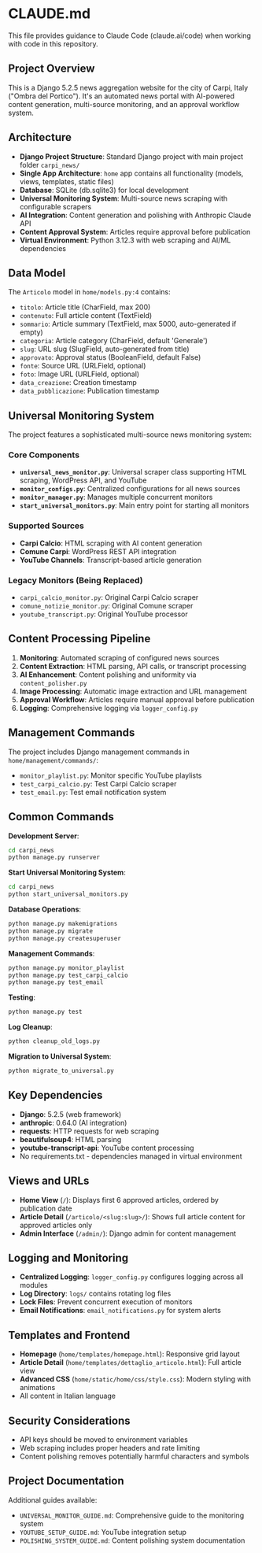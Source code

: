 # CLAUDE.md

This file provides guidance to Claude Code (claude.ai/code) when working with code in this repository.

## Project Overview

This is a Django 5.2.5 news aggregation website for the city of Carpi, Italy ("Ombra del Portico"). It's an automated news portal with AI-powered content generation, multi-source monitoring, and an approval workflow system.

## Architecture

- **Django Project Structure**: Standard Django project with main project folder `carpi_news/`
- **Single App Architecture**: `home` app contains all functionality (models, views, templates, static files)
- **Database**: SQLite (db.sqlite3) for local development
- **Universal Monitoring System**: Multi-source news scraping with configurable scrapers
- **AI Integration**: Content generation and polishing with Anthropic Claude API
- **Content Approval System**: Articles require approval before publication
- **Virtual Environment**: Python 3.12.3 with web scraping and AI/ML dependencies

## Data Model

The `Articolo` model in `home/models.py:4` contains:
- `titolo`: Article title (CharField, max 200)
- `contenuto`: Full article content (TextField)
- `sommario`: Article summary (TextField, max 5000, auto-generated if empty)
- `categoria`: Article category (CharField, default 'Generale')
- `slug`: URL slug (SlugField, auto-generated from title)
- `approvato`: Approval status (BooleanField, default False)
- `fonte`: Source URL (URLField, optional)
- `foto`: Image URL (URLField, optional)
- `data_creazione`: Creation timestamp
- `data_pubblicazione`: Publication timestamp

## Universal Monitoring System

The project features a sophisticated multi-source news monitoring system:

### Core Components
- **`universal_news_monitor.py`**: Universal scraper class supporting HTML scraping, WordPress API, and YouTube
- **`monitor_configs.py`**: Centralized configurations for all news sources
- **`monitor_manager.py`**: Manages multiple concurrent monitors
- **`start_universal_monitors.py`**: Main entry point for starting all monitors

### Supported Sources
- **Carpi Calcio**: HTML scraping with AI content generation
- **Comune Carpi**: WordPress REST API integration
- **YouTube Channels**: Transcript-based article generation

### Legacy Monitors (Being Replaced)
- `carpi_calcio_monitor.py`: Original Carpi Calcio scraper
- `comune_notizie_monitor.py`: Original Comune scraper
- `youtube_transcript.py`: Original YouTube processor

## Content Processing Pipeline

1. **Monitoring**: Automated scraping of configured news sources
2. **Content Extraction**: HTML parsing, API calls, or transcript processing
3. **AI Enhancement**: Content polishing and uniformity via `content_polisher.py`
4. **Image Processing**: Automatic image extraction and URL management
5. **Approval Workflow**: Articles require manual approval before publication
6. **Logging**: Comprehensive logging via `logger_config.py`

## Management Commands

The project includes Django management commands in `home/management/commands/`:
- `monitor_playlist.py`: Monitor specific YouTube playlists
- `test_carpi_calcio.py`: Test Carpi Calcio scraper
- `test_email.py`: Test email notification system

## Common Commands

**Development Server**:
```bash
cd carpi_news
python manage.py runserver
```

**Start Universal Monitoring System**:
```bash
cd carpi_news
python start_universal_monitors.py
```

**Database Operations**:
```bash
python manage.py makemigrations
python manage.py migrate
python manage.py createsuperuser
```

**Management Commands**:
```bash
python manage.py monitor_playlist
python manage.py test_carpi_calcio
python manage.py test_email
```

**Testing**:
```bash
python manage.py test
```

**Log Cleanup**:
```bash
python cleanup_old_logs.py
```

**Migration to Universal System**:
```bash
python migrate_to_universal.py
```

## Key Dependencies

- **Django**: 5.2.5 (web framework)
- **anthropic**: 0.64.0 (AI integration)
- **requests**: HTTP requests for web scraping
- **beautifulsoup4**: HTML parsing
- **youtube-transcript-api**: YouTube content processing
- No requirements.txt - dependencies managed in virtual environment

## Views and URLs

- **Home View** (`/`): Displays first 6 approved articles, ordered by publication date
- **Article Detail** (`/articolo/<slug:slug>/`): Shows full article content for approved articles only
- **Admin Interface** (`/admin/`): Django admin for content management

## Logging and Monitoring

- **Centralized Logging**: `logger_config.py` configures logging across all modules
- **Log Directory**: `logs/` contains rotating log files
- **Lock Files**: Prevent concurrent execution of monitors
- **Email Notifications**: `email_notifications.py` for system alerts

## Templates and Frontend

- **Homepage** (`home/templates/homepage.html`): Responsive grid layout
- **Article Detail** (`home/templates/dettaglio_articolo.html`): Full article view
- **Advanced CSS** (`home/static/home/css/style.css`): Modern styling with animations
- All content in Italian language

## Security Considerations

- API keys should be moved to environment variables
- Web scraping includes proper headers and rate limiting
- Content polishing removes potentially harmful characters and symbols

## Project Documentation

Additional guides available:
- `UNIVERSAL_MONITOR_GUIDE.md`: Comprehensive guide to the monitoring system
- `YOUTUBE_SETUP_GUIDE.md`: YouTube integration setup
- `POLISHING_SYSTEM_GUIDE.md`: Content polishing system documentation
